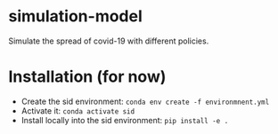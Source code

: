 # simulation-model

Simulate the spread of covid-19 with different policies.

# Installation (for now)

- Create the sid environment: `conda env create -f environmnent.yml`
- Activate it: `conda activate sid`
- Install locally into the sid environment: `pip install -e .`
